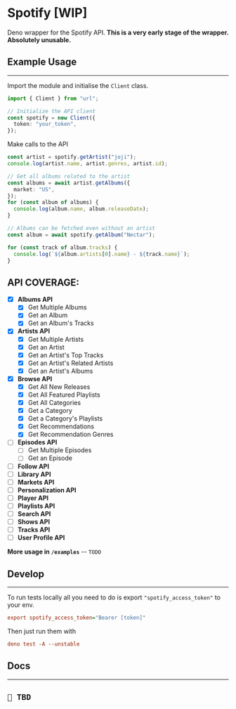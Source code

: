 # Spotify [WIP]

Deno wrapper for the Spotify API. **This is a very early stage of the wrapper.
Absolutely unusable.**

## Example Usage

---

Import the module and initialise the `Client` class.

```ts
import { Client } from "url";

// Initialize the API client
const spotify = new Client({
  token: "your_token",
});
```

Make calls to the API

```ts
const artist = spotify.getArtist("joji");
console.log(artist.name, artist.genres, artist.id);

// Get all albums related to the artist
const albums = await artist.getAlbums({
  market: "US",
});
for (const album of albums) {
  console.log(album.name, album.releaseDate);
}

// Albums can be fetched even without an artist
const album = await spotify.getAlbum("Nectar");

for (const track of album.tracks) {
  console.log(`${album.artists[0].name} - ${track.name}`);
}
```

## API COVERAGE:
- [x] **Albums API**
  - [x] Get Multiple Albums
  - [x] Get an Album
  - [x] Get an Album's Tracks
- [x] **Artists API**
  - [x] Get Multiple Artists
  - [x] Get an Artist
  - [x] Get an Artist's Top Tracks
  - [x] Get an Artist's Related Artists
  - [x] Get an Artist's Albums
- [x] **Browse API**
  - [x] Get All New Releases
  - [x] Get All Featured Playlists
  - [x] Get All Categories
  - [x] Get a Category
  - [x] Get a Category's Playlists
  - [x] Get Recommendations
  - [x] Get Recommendation Genres
- [ ] **Episodes API**
  - [ ] Get Multiple Episodes
  - [ ] Get an Episode
- [ ] **Follow API**
- [ ] **Library API**
- [ ] **Markets API**
- [ ] **Personalization API**
- [ ] **Player API**
- [ ] **Playlists API**
- [ ] **Search API**
- [ ] **Shows API**
- [ ] **Tracks API**
- [ ] **User Profile API**

**More usage in `/examples`** -- `TODO`

## Develop

---

To run tests locally all you need to do is export `"spotify_access_token"` to
your env.

```ini
export spotify_access_token="Bearer [token]"
```

Then just run them with

```ini
deno test -A --unstable
```

## Docs

---

## `🌱 TBD`
